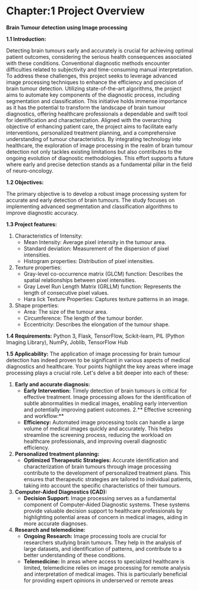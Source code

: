 # Chapter:1 Project Overview
**Brain Tumour detection using Image processing**

**1.1 Introduction:**

Detecting brain tumours early and accurately is crucial for achieving optimal patient outcomes, considering the serious health consequences associated with these conditions. Conventional diagnostic methods encounter difficulties related to subjectivity and time-consuming manual interpretation. To address these challenges, this project seeks to leverage advanced image processing techniques to enhance the efficiency and precision of brain tumour detection. Utilizing state-of-the-art algorithms, the project aims to automate key components of the diagnostic process, including segmentation and classification.
This initiative holds immense importance as it has the potential to transform the landscape of brain tumour diagnostics, offering healthcare professionals a dependable and swift tool for identification and characterization. Aligned with the overarching objective of enhancing patient care, the project aims to facilitate early interventions, personalized treatment planning, and a comprehensive understanding of tumour characteristics. By integrating technology into healthcare, the exploration of image processing in the realm of brain tumour detection not only tackles existing limitations but also contributes to the ongoing evolution of diagnostic methodologies. This effort supports a future where early and precise detection stands as a fundamental pillar in the field of neuro-oncology.

**1.2 Objectives:**

The primary objective is to develop a robust image processing system for accurate and early detection of brain tumours. The study focuses on implementing advanced segmentation and classification algorithms to improve diagnostic accuracy.

**1.3 Project features:**
1.	Characteristics of Intensity:
    - Mean Intensity: Average pixel intensity in the tumour area.
    - Standard deviation: Measurement of the dispersion of pixel intensities.
    - Histogram properties: Distribution of pixel intensities.
2.	Texture properties:
    - Gray-level co-occurrence matrix (GLCM) function: Describes the spatial relationships between pixel intensities.
    - Gray Level Run Length Matrix (GRLLM) function: Represents the length of consecutive pixel values.
    - Hara lick Texture Properties: Captures texture patterns in an image.
3.	Shape properties:
    - Area: The size of the tumour area.
    - Circumference: The length of the tumour border.
    - Eccentricity: Describes the elongation of the tumour shape.

**1.4 Requirements:**
Python 3, Flask, TensorFlow, Scikit-learn, PIL (Python Imaging Library), NumPy, Joblib, TensorFlow Hub

**1.5 Applicability:**
The application of image processing for brain tumour detection has indeed proven to be significant in various aspects of medical diagnostics and healthcare. Your points highlight the key areas where image processing plays a crucial role. Let's delve a bit deeper into each of these:

1. **Early and accurate diagnosis:**
   - **Early Intervention:** Timely detection of brain tumours is critical for effective treatment. Image processing allows for the identification of subtle abnormalities in medical images, enabling early intervention and potentially improving patient outcomes.
2.** Effective screening and workflow:**
   - **Efficiency:** Automated image processing tools can handle a large volume of medical images quickly and accurately. This helps streamline the screening process, reducing the workload on healthcare professionals, and improving overall diagnostic efficiency.
3. **Personalized treatment planning:**
   - **Optimized Therapeutic Strategies:**  Accurate identification and characterization of brain tumours through image processing contribute to the development of personalized treatment plans. This ensures that therapeutic strategies are tailored to individual patients, taking into account the specific characteristics of their tumours.
4. **Computer-Aided Diagnostics (CAD):**
   - **Decision Support:** Image processing serves as a fundamental component of Computer-Aided Diagnostic systems. These systems provide valuable decision support to healthcare professionals by highlighting potential areas of concern in medical images, aiding in more accurate diagnoses.
5. **Research and telemedicine:**
   - **Ongoing Research:** Image processing tools are crucial for researchers studying brain tumours. They help in the analysis of large datasets, and identification of patterns, and contribute to a better understanding of these conditions.
   - **Telemedicine:** In areas where access to specialized healthcare is limited, telemedicine relies on image processing for remote analysis and interpretation of medical images. This is particularly beneficial for providing expert opinions in underserved or remote areas
